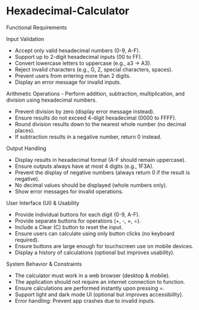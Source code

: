 # Hexadecimal-Calculator

Functional Requirements

Input Validation	
- Accept only valid hexadecimal numbers (0-9, A-F).
- Support up to 2-digit hexadecimal inputs (00 to FF).
- Convert lowercase letters to uppercase (e.g., a3 → A3).
- Reject invalid characters (e.g., G, Z, special characters, spaces).
- Prevent users from entering more than 2 digits.
- Display an error message for invalid inputs.

Arithmetic Operations	- Perform addition, subtraction, multiplication, and division using hexadecimal numbers.
- Prevent division by zero (display error message instead).
- Ensure results do not exceed 4-digit hexadecimal (0000 to FFFF).
- Round division results down to the nearest whole number (no decimal places).
- If subtraction results in a negative number, return 0 instead.
  
Output Handling
- Display results in hexadecimal format (A-F should remain uppercase).
- Ensure outputs always have at most 4 digits (e.g., 1F3A).
- Prevent the display of negative numbers (always return 0 if the result is negative).
- No decimal values should be displayed (whole numbers only).
- Show error messages for invalid operations.
  
User Interface (UI) & Usability	
- Provide individual buttons for each digit (0-9, A-F).
- Provide separate buttons for operations (+, -, ×, ÷).
- Include a Clear (C) button to reset the input.
- Ensure users can calculate using only button clicks (no keyboard required).
- Ensure buttons are large enough for touchscreen use on mobile devices.
- Display a history of calculations (optional but improves usability).
  
System Behavior & Constraints
- The calculator must work in a web browser (desktop & mobile).
- The application should not require an internet connection to function.
- Ensure calculations are performed instantly upon pressing =.
- Support light and dark mode UI (optional but improves accessibility).
- Error handling: Prevent app crashes due to invalid inputs.
